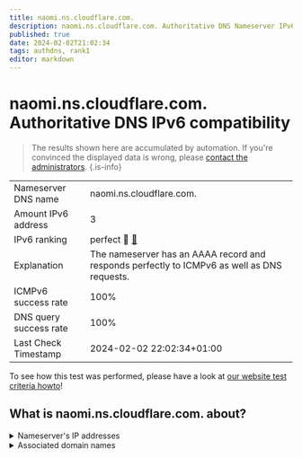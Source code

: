 ```yaml
---
title: naomi.ns.cloudflare.com.
description: naomi.ns.cloudflare.com. Authoritative DNS Nameserver IPv6 compatibility
published: true
date: 2024-02-02T21:02:34
tags: authdns, rank1
editor: markdown
---
```


# naomi.ns.cloudflare.com. Authoritative DNS IPv6 compatibility

> The results shown here are accumulated by automation. If you're convinced the displayed data is wrong, please [contact the administrators](/howto/chat). 
{.is-info}




|   |   |
| - | - |
| Nameserver DNS name | naomi.ns.cloudflare.com.
| Amount IPv6 address | 3
| IPv6 ranking | perfect :1st_place_medal: [🔗](/howto/ranking) |
| Explanation | The nameserver has an AAAA record and responds perfectly to ICMPv6 as well as DNS requests. |
| ICMPv6 success rate | 100%|
| DNS query success rate | 100% |
| Last Check Timestamp | 2024-02-02 22:02:34+01:00 |

To see how this test was performed, please have a look at [our website test criteria howto](/howto/testcriteria/authdns)!


## What is naomi.ns.cloudflare.com. about?




<details>
<summary>Nameserver's IP addresses</summary>

2a06:98c1:50::ac40:20d0

2606:4700:50::adf5:3ad0

2803:f800:50::6ca2:c0d0

</details>



<details>
<summary>Associated domain names</summary>

minecraft.wiki

</details>
